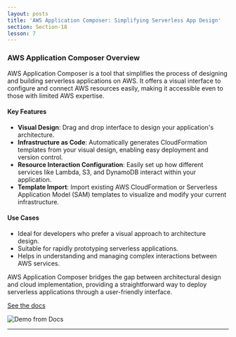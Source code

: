```yaml
---
layout: posts
title: 'AWS Application Composer: Simplifying Serverless App Design'
section: Section-18
lesson: 7
---
```


### AWS Application Composer Overview

AWS Application Composer is a tool that simplifies the process of designing and building serverless applications on AWS. It offers a visual interface to configure and connect AWS resources easily, making it accessible even to those with limited AWS expertise.

#### Key Features

- **Visual Design**: Drag and drop interface to design your application's architecture.
- **Infrastructure as Code**: Automatically generates CloudFormation templates from your visual design, enabling easy deployment and version control.
- **Resource Interaction Configuration**: Easily set up how different services like Lambda, S3, and DynamoDB interact within your application.
- **Template Import**: Import existing AWS CloudFormation or Serverless Application Model (SAM) templates to visualize and modify your current infrastructure.

#### Use Cases

- Ideal for developers who prefer a visual approach to architecture design.
- Suitable for rapidly prototyping serverless applications.
- Helps in understanding and managing complex interactions between AWS services.

AWS Application Composer bridges the gap between architectural design and cloud implementation, providing a straightforward way to deploy serverless applications through a user-friendly interface.

<!-- pagebreak -->

[See the docs](https://us-east-1.console.aws.amazon.com/composer/home?region=us-east-1)

![Demo from Docs](https://a.b.cdn.console.awsstatic.com/a/v1/ND7A3HHLRBAIHFJ6BPYF6C5EBS23APKLJW3PVD7B4AUMGNMXWSYQ/images/home-demo-light.gif)

---
